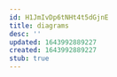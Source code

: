```yaml
---
id: H1JmIvDp6tNHt4t5dGjnE
title: diagrams
desc: ''
updated: 1643992889227
created: 1643992889227
stub: true
---
```


